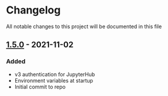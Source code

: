 # Changelog
All notable changes to this project will be documented in this file

## [1.5.0] - 2021-11-02
### Added
- v3 authentication for JupyterHub
- Environment variables at startup
- Initial commit to repo

[1.5.0]: https://github.com/scinco-project/jhub/releases/tag/v1.5.0
